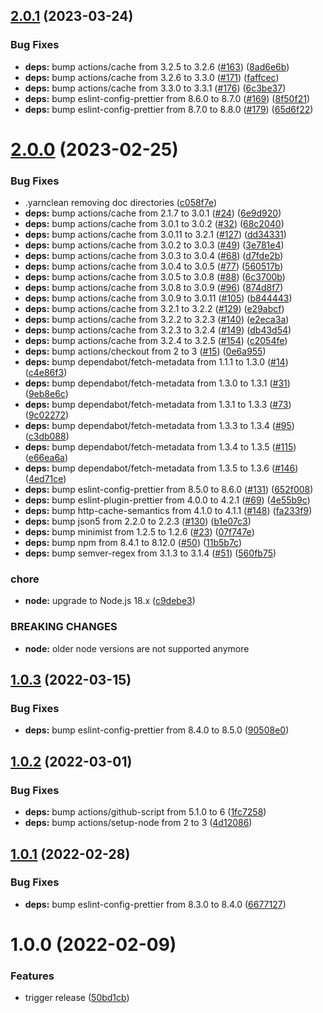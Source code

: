## [2.0.1](https://github.com/felix-kaestner/eslint-config/compare/v2.0.0...v2.0.1) (2023-03-24)


### Bug Fixes

* **deps:** bump actions/cache from 3.2.5 to 3.2.6 ([#163](https://github.com/felix-kaestner/eslint-config/issues/163)) ([8ad6e6b](https://github.com/felix-kaestner/eslint-config/commit/8ad6e6b81ffcc092556dae409ab1b7ed0dff78c0))
* **deps:** bump actions/cache from 3.2.6 to 3.3.0 ([#171](https://github.com/felix-kaestner/eslint-config/issues/171)) ([faffcec](https://github.com/felix-kaestner/eslint-config/commit/faffcec4678f0cebcbab7e687913d60a6583b319))
* **deps:** bump actions/cache from 3.3.0 to 3.3.1 ([#176](https://github.com/felix-kaestner/eslint-config/issues/176)) ([6c3be37](https://github.com/felix-kaestner/eslint-config/commit/6c3be3780b05e7f34f963db3a58506c082097dab))
* **deps:** bump eslint-config-prettier from 8.6.0 to 8.7.0 ([#169](https://github.com/felix-kaestner/eslint-config/issues/169)) ([8f50f21](https://github.com/felix-kaestner/eslint-config/commit/8f50f21f911f73b9dc20267ba11581747373dbd8))
* **deps:** bump eslint-config-prettier from 8.7.0 to 8.8.0 ([#179](https://github.com/felix-kaestner/eslint-config/issues/179)) ([65d6f22](https://github.com/felix-kaestner/eslint-config/commit/65d6f22f8a4dfe0f2e1c00b92ea22be35f2e940d))

# [2.0.0](https://github.com/felix-kaestner/eslint-config/compare/v1.0.3...v2.0.0) (2023-02-25)


### Bug Fixes

* .yarnclean removing doc directories ([c058f7e](https://github.com/felix-kaestner/eslint-config/commit/c058f7eba80f034570212d9b44838da1eb2d7d35))
* **deps:** bump actions/cache from 2.1.7 to 3.0.1 ([#24](https://github.com/felix-kaestner/eslint-config/issues/24)) ([6e9d920](https://github.com/felix-kaestner/eslint-config/commit/6e9d92035f60997b5eec73a1fc6ddc37a12541fe))
* **deps:** bump actions/cache from 3.0.1 to 3.0.2 ([#32](https://github.com/felix-kaestner/eslint-config/issues/32)) ([68c2040](https://github.com/felix-kaestner/eslint-config/commit/68c20405fe4604752c0951ce7c24eb0d758f23ed))
* **deps:** bump actions/cache from 3.0.11 to 3.2.1 ([#127](https://github.com/felix-kaestner/eslint-config/issues/127)) ([dd34331](https://github.com/felix-kaestner/eslint-config/commit/dd3433134e56f08509dbd209a5d6fc07dcd06c29))
* **deps:** bump actions/cache from 3.0.2 to 3.0.3 ([#49](https://github.com/felix-kaestner/eslint-config/issues/49)) ([3e781e4](https://github.com/felix-kaestner/eslint-config/commit/3e781e41d4e81f5c6dbb092001c49793e4efa647))
* **deps:** bump actions/cache from 3.0.3 to 3.0.4 ([#68](https://github.com/felix-kaestner/eslint-config/issues/68)) ([d7fde2b](https://github.com/felix-kaestner/eslint-config/commit/d7fde2bad4ce9f4daadbe15df73a92866379112e))
* **deps:** bump actions/cache from 3.0.4 to 3.0.5 ([#77](https://github.com/felix-kaestner/eslint-config/issues/77)) ([560517b](https://github.com/felix-kaestner/eslint-config/commit/560517b4ad700019518996e2bed3e72f27012f5f))
* **deps:** bump actions/cache from 3.0.5 to 3.0.8 ([#88](https://github.com/felix-kaestner/eslint-config/issues/88)) ([6c3700b](https://github.com/felix-kaestner/eslint-config/commit/6c3700b204c4cf768c9b036056439645c68a94c0))
* **deps:** bump actions/cache from 3.0.8 to 3.0.9 ([#96](https://github.com/felix-kaestner/eslint-config/issues/96)) ([874d8f7](https://github.com/felix-kaestner/eslint-config/commit/874d8f74822a941acfa8b3bf000eabd6b8573781))
* **deps:** bump actions/cache from 3.0.9 to 3.0.11 ([#105](https://github.com/felix-kaestner/eslint-config/issues/105)) ([b844443](https://github.com/felix-kaestner/eslint-config/commit/b84444322fd34b91624d2134ec146e75b0acb43d))
* **deps:** bump actions/cache from 3.2.1 to 3.2.2 ([#129](https://github.com/felix-kaestner/eslint-config/issues/129)) ([e29abcf](https://github.com/felix-kaestner/eslint-config/commit/e29abcfd597389d3a8d49a3786922ffec8714472))
* **deps:** bump actions/cache from 3.2.2 to 3.2.3 ([#140](https://github.com/felix-kaestner/eslint-config/issues/140)) ([e2eca3a](https://github.com/felix-kaestner/eslint-config/commit/e2eca3a9d0b306819caabba7dbade99a8761c3e4))
* **deps:** bump actions/cache from 3.2.3 to 3.2.4 ([#149](https://github.com/felix-kaestner/eslint-config/issues/149)) ([db43d54](https://github.com/felix-kaestner/eslint-config/commit/db43d54eda7ff8923a59b34f866ad2ac362dfd8d))
* **deps:** bump actions/cache from 3.2.4 to 3.2.5 ([#154](https://github.com/felix-kaestner/eslint-config/issues/154)) ([c2054fe](https://github.com/felix-kaestner/eslint-config/commit/c2054fef91d6cbd073dd0be2e45379fbafab6b66))
* **deps:** bump actions/checkout from 2 to 3 ([#15](https://github.com/felix-kaestner/eslint-config/issues/15)) ([0e6a955](https://github.com/felix-kaestner/eslint-config/commit/0e6a955c22eb0b6bc8344970137347e5fde3eced))
* **deps:** bump dependabot/fetch-metadata from 1.1.1 to 1.3.0 ([#14](https://github.com/felix-kaestner/eslint-config/issues/14)) ([c4e86f3](https://github.com/felix-kaestner/eslint-config/commit/c4e86f370d4571112eb5bce91650c76a91ae18e0))
* **deps:** bump dependabot/fetch-metadata from 1.3.0 to 1.3.1 ([#31](https://github.com/felix-kaestner/eslint-config/issues/31)) ([9eb8e6c](https://github.com/felix-kaestner/eslint-config/commit/9eb8e6cfe3ee646f4d883d8a79cb70a5abdbc67e))
* **deps:** bump dependabot/fetch-metadata from 1.3.1 to 1.3.3 ([#73](https://github.com/felix-kaestner/eslint-config/issues/73)) ([9c02272](https://github.com/felix-kaestner/eslint-config/commit/9c02272e7336923c6453596356066d55bb2309e3))
* **deps:** bump dependabot/fetch-metadata from 1.3.3 to 1.3.4 ([#95](https://github.com/felix-kaestner/eslint-config/issues/95)) ([c3db088](https://github.com/felix-kaestner/eslint-config/commit/c3db08858f504120d2a19b4e1944fbd1637a49f3))
* **deps:** bump dependabot/fetch-metadata from 1.3.4 to 1.3.5 ([#115](https://github.com/felix-kaestner/eslint-config/issues/115)) ([e66ea6a](https://github.com/felix-kaestner/eslint-config/commit/e66ea6a709d535cbd373b7b630b35491fc7027c5))
* **deps:** bump dependabot/fetch-metadata from 1.3.5 to 1.3.6 ([#146](https://github.com/felix-kaestner/eslint-config/issues/146)) ([4ed71ce](https://github.com/felix-kaestner/eslint-config/commit/4ed71ce7c652a7018b18b2629355a850fb1188b7))
* **deps:** bump eslint-config-prettier from 8.5.0 to 8.6.0 ([#131](https://github.com/felix-kaestner/eslint-config/issues/131)) ([652f008](https://github.com/felix-kaestner/eslint-config/commit/652f0085fbf9ef2691207940b65a217ec9f723f0))
* **deps:** bump eslint-plugin-prettier from 4.0.0 to 4.2.1 ([#69](https://github.com/felix-kaestner/eslint-config/issues/69)) ([4e55b9c](https://github.com/felix-kaestner/eslint-config/commit/4e55b9c0a2bc091683473bf8c22f04c933ad2255))
* **deps:** bump http-cache-semantics from 4.1.0 to 4.1.1 ([#148](https://github.com/felix-kaestner/eslint-config/issues/148)) ([fa233f9](https://github.com/felix-kaestner/eslint-config/commit/fa233f998372d182f1d65dc1d11b019b138f6187))
* **deps:** bump json5 from 2.2.0 to 2.2.3 ([#130](https://github.com/felix-kaestner/eslint-config/issues/130)) ([b1e07c3](https://github.com/felix-kaestner/eslint-config/commit/b1e07c3880180dcca043d5e9a6fca868058c21fc))
* **deps:** bump minimist from 1.2.5 to 1.2.6 ([#23](https://github.com/felix-kaestner/eslint-config/issues/23)) ([07f747e](https://github.com/felix-kaestner/eslint-config/commit/07f747ed32ce34a862b4d01a08a7a3a8aa5b51e4))
* **deps:** bump npm from 8.4.1 to 8.12.0 ([#50](https://github.com/felix-kaestner/eslint-config/issues/50)) ([11b5b7c](https://github.com/felix-kaestner/eslint-config/commit/11b5b7c018197ff8c1d33ed92dbf3b7107ffb2fa))
* **deps:** bump semver-regex from 3.1.3 to 3.1.4 ([#51](https://github.com/felix-kaestner/eslint-config/issues/51)) ([560fb75](https://github.com/felix-kaestner/eslint-config/commit/560fb75209b91c696cdad723f35b33939f225bc0))


### chore

* **node:** upgrade to Node.js 18.x ([c9debe3](https://github.com/felix-kaestner/eslint-config/commit/c9debe35b19f151c4e502256630d6b8d4494c093))


### BREAKING CHANGES

* **node:** older node versions are not supported anymore

## [1.0.3](https://github.com/felix-kaestner/eslint-config/compare/v1.0.2...v1.0.3) (2022-03-15)


### Bug Fixes

* **deps:** bump eslint-config-prettier from 8.4.0 to 8.5.0 ([90508e0](https://github.com/felix-kaestner/eslint-config/commit/90508e057b9e74f63b8742c3d2a8f8d0049a34a5))

## [1.0.2](https://github.com/felix-kaestner/eslint-config/compare/v1.0.1...v1.0.2) (2022-03-01)


### Bug Fixes

* **deps:** bump actions/github-script from 5.1.0 to 6 ([1fc7258](https://github.com/felix-kaestner/eslint-config/commit/1fc72589c49d4b2ace6305f13215a13a3340380f))
* **deps:** bump actions/setup-node from 2 to 3 ([4d12086](https://github.com/felix-kaestner/eslint-config/commit/4d1208669db18729718d7a73363b6b5863f9b00d))

## [1.0.1](https://github.com/felix-kaestner/eslint-config/compare/v1.0.0...v1.0.1) (2022-02-28)


### Bug Fixes

* **deps:** bump eslint-config-prettier from 8.3.0 to 8.4.0 ([6677127](https://github.com/felix-kaestner/eslint-config/commit/6677127718dc7c6770d160805efc4aea191bc26c))

# 1.0.0 (2022-02-09)


### Features

* trigger release ([50bd1cb](https://github.com/felix-kaestner/eslint-config/commit/50bd1cb288550fbaf25b63c0a68fcb2bed067286))
